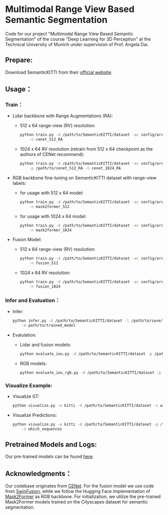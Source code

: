 # Multimodal Range View Based Semantic Segmentation
Code for our project "Multimodal Range View Based Semantic Segmentation" of the course "Deep Learning for 3D Perception" at the Technical University of Munich under supervision of Prof. Angela Dai.

## Prepare:
Download SemanticKITTI from their [official website](http://www.semantic-kitti.org/dataset.html).

## Usage：
### Train：
- Lidar backbone with Range Augmentations (RA):
    - 512 x 64 range-view (RV) resolution:
      ```bash
      python train.py -d /path/to/SemanticKITTI/dataset -ac config/arch/cenet_512.yml \
          -n cenet_512_RA
      ```
    - 1024 x 64 RV resolution (retrain from 512 x 64 checkpoint as the authors of CENet recommend):
        ```bash
        python train.py -d /path/to/SemanticKITTI/dataset -ac config/arch/cenet_1024.yml \
            -p /path/to/cenet_512_RA -n cenet_1024_RA
        ```
        
- RGB backbone fine-tuning on SemanticKITTI dataset with range-view labels:
    - for usage with 512 x 64 model:
      ```bash
      python train.py -d /path/to/SemanticKITTI/dataset -ac config/arch/mask2former_512.yml \
          -n mask2former_512
      ```
    - for usage with 1024 x 64 model:
      ```bash
      python train.py -d /path/to/SemanticKITTI/dataset -ac config/arch/mask2former_1024.yml \
          -n mask2former_1024
      ```

- Fusion Model:
    - 512 x 64 range-view (RV) resolution:
      ```bash
      python train.py -d /path/to/SemanticKITTI/dataset -ac config/arch/fusion_512.yml \
          -n fusion_512
      ```
    - 1024 x 64 RV resolution:
      ```bash
      python train.py -d /path/to/SemanticKITTI/dataset -ac config/arch/fusion_1024.yml \
          -n fusion_1024
      ```

### Infer and Evaluation：
- Infer:
  ```bash
  python infer.py -d /path/to/SemanticKITTI/dataset -l /path/to/save/predictions/in \
      -m path/to/trained_model
  ```

- Evalulation:
    - Lidar and fusion models:
      ```bash
      python evaluate_iou.py -d /path/to/SemanticKITTI/dataset -p /path/to/predictions
      ```
    - RGB models:
      ```bash
      python evaluate_iou_rgb.py -d /path/to/SemanticKITTI/dataset -p /path/to/predictions
      ```

### Visualize Example:
- Visualize GT:
  ```bash
  python visualize.py -w kitti -d /path/to/SemanticKITTI/dataset -s which_sequences
  ```

- Visualize Predictions:
  ```bash
  python visualize.py -w kitti -d /path/to/SemanticKITTI/dataset -p /path/to/predictions \
      -s which_sequences
  ```


## Pretrained Models and Logs:
Our pre-trained models can be found [here](https://drive.google.com/drive/folders/18lHtsK8KS-kRpsY5zd32y_7Ps0qVC5o9?usp=sharing).

## Acknowledgments：
Our codebase originates from [CENet](https://github.com/huixiancheng/CENet). For the fusion model we use code from [SwinFusion](https://github.com/Linfeng-Tang/SwinFusion), while we follow the Hugging Face implementation of [Mask2Former](https://huggingface.co/docs/transformers/main/model_doc/mask2former) as RGB backbone. For initialization, we utilize the pre-trained Mask2Former models trained on the Cityscapes dataset for semantic segmentation.
